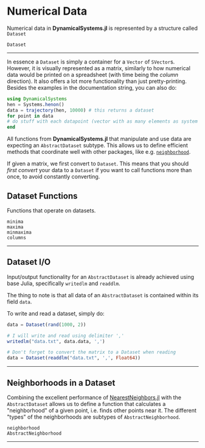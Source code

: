 # Numerical Data
Numerical data in **DynamicalSystems.jl** is represented by a structure called
`Dataset`
```@docs
Dataset
```
---
In essence a `Dataset` is simply a container for a `Vector` of `SVector`s.
However, it
is visually represented as a matrix, similarly to how numerical data would be printed
on a spreadsheet (with time being the *column* direction). It also offers a lot more
functionality than just pretty-printing.
Besides the examples in the documentation string,
you can also do:
```julia
using DynamicalSystems
hen = Systems.henon()
data = trajectory(hen, 10000) # this returns a dataset
for point in data
# do stuff with each datapoint (vector with as many elements as system dimension)
end
```

All functions from **DynamicalSystems.jl** that manipulate and use data are expecting an `AbstractDataset` subtype. This allows us to define efficient methods that coordinate
well with other packages, like e.g. [`neighborhood`](@ref).

If given a matrix, we first convert to `Dataset`. This means that you should *first
convert* your data to a `Dataset` if you want to call functions more than once, to avoid
constantly converting.

## Dataset Functions
Functions that operate on datasets.
```@docs
minima
maxima
minmaxima
columns
```
---
## Dataset I/O
Input/output functionality for an `AbstractDataset` is already achieved using base Julia, specifically `writedlm` and `readdlm`.

The thing to note is that all data of an `AbstractDataset` is contained within its field `data`.

To write and read a dataset, simply do:

```julia
data = Dataset(rand(1000, 2))

# I will write and read using delimiter ','
writedlm("data.txt", data.data, ',')

# Don't forget to convert the matrix to a Dataset when reading
data = Dataset(readdlm("data.txt", ',', Float64))
```
---

## Neighborhoods in a Dataset
Combining the excellent performance of [NearestNeighbors.jl](https://github.com/KristofferC/NearestNeighbors.jl) with the `AbstractDataset` allows us to define a function that calculates a "neighborhood" of a given point, i.e. finds other points near it. The different "types" of the neighborhoods are subtypes of `AbstractNeighborhood`.
```@docs
neighborhood
AbstractNeighborhood
```
---
